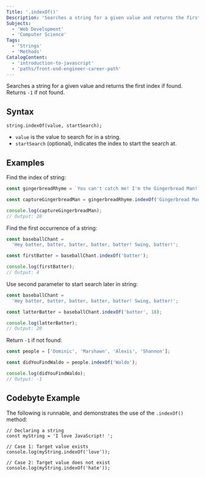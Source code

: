```yaml
---
Title: '.indexOf()'
Description: 'Searches a string for a given value and returns the first index if found.'
Subjects:
  - 'Web Development'
  - 'Computer Science'
Tags:
  - 'Strings'
  - 'Methods'
CatalogContent:
  - 'introduction-to-javascript'
  - 'paths/front-end-engineer-career-path'
---
```


Searches a string for a given value and returns the first index if found. Returns `-1` if not found.

## Syntax

```pseudo
string.indexOf(value, startSearch);
```

- `value` is the value to search for in a string.
- `startSearch` (optional), indicates the index to start the search at.

## Examples

Find the index of string:

```js
const gingerbreadRhyme = `You can't catch me! I'm the Gingerbread Man!`;

const captureGingerbreadMan = gingerbreadRhyme.indexOf('Gingerbread Man');

console.log(captureGingerbreadMan);
// Output: 28
```

Find the first occurrence of a string:

```js
const baseballChant =
  'Hey batter, batter, batter, batter, batter! Swing, batter!';

const firstBatter = baseballChant.indexOf('batter');

console.log(firstBatter);
// Output: 4
```

Use second parameter to start search later in string:

```js
const baseballChant =
  'Hey batter, batter, batter, batter, batter! Swing, batter!';

const latterBatter = baseballChant.indexOf('batter', 18);

console.log(latterBatter);
// Output: 20
```

Return `-1` if not found:

```js
const people = ['Dominic', 'Marshawn', 'Alexis', 'Shannon'];

const didYouFindWaldo = people.indexOf('Waldo');

console.log(didYouFindWaldo);
// Output: -1
```

## Codebyte Example

The following is runnable, and demonstrates the use of the `.indexOf()` method:

```codebyte/javascript
// Declaring a string
const myString = 'I love JavaScript! ';

// Case 1: Target value exists
console.log(myString.indexOf('love'));

// Case 2: Target value does not exist
console.log(myString.indexOf('hate'));
```

